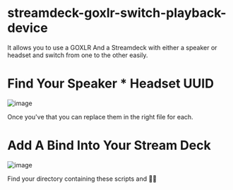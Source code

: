 # streamdeck-goxlr-switch-playback-device

It allows you to use a GOXLR And a Streamdeck with either a speaker or headset and switch from one to the other easily.


# Find Your Speaker * Headset UUID
![image](https://github.com/user-attachments/assets/814425a6-2283-4ae9-b8a8-945b414eb73e)

Once you've that you can replace them in the right file for each.

# Add A Bind Into Your Stream Deck
![image](https://github.com/user-attachments/assets/62f09a77-6f7f-4d10-b535-3f0e9ee52219)

Find your directory containing these scripts and 🎉🎉
